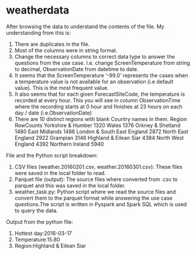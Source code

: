 # weatherdata

After browsing the data to understand the contents of the file. My understanding from this is:
1. There are duplicates in the file.
2. Most of the columns were in string format.
3. Change the necessary columns to correct data type to answer the questions from the use case. I.e. change ScreenTemperature from string to decimal, ObservationDate from datetime to date.
4. It seems that the ScreenTemperature  ‘-99.0’ represents the cases when a temperature value is not available for an observation (i.e default value). This is the most frequent value.
5. It also seems that for each given ForecastSiteCode, the temperature is recorded at every hour. This you will see in column ObservationTime where the recording starts at 0 hour and finishes at 23 hours on each day / date (i.e.ObservationDate)
6. There are 10 distinct regions with blank Country names in them. 
      Region                      RowCounts
      Yorkshire & Humber            1320
      Wales                         1376
      Orkney & Shetland             1480
      East Midlands                 1486
      London & South East England   2872
      North East England            2922
      Grampian                      3146
      Highland & Eilean Siar        4384
      North West England            4392
      Northern Ireland              5940

File and the Python script breakdown:
1. CSV files (weather.20160201.csv, weather.20160301.csv): These files were saved in the local folder to read.
2. Parquet file (output): The source files where converted from .csv to parquet and this was saved in the local folder.
3. weather_task.py: Python script where we read the source files and convert them to the parquet format while answering the use case questions.The script is written in Pyspark and Spark SQL which is used to query the data.

Output from the python file:
1. Hottest day:2016-03-17
2. Temperature:15.80
3. Region:Highland & Eilean Siar



